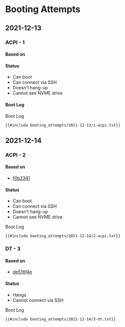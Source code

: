 # Booting Attempts

<!-- toc -->

## 2021-12-13

### ACPI - 1

#### Based on

#### Status

- Can boot
- Can connect via SSH
- Doesn't hang-up
- Cannot see NVME drive

#### Boot Log

<div class="accordion-button">Boot Log</div>
<div class="accordion-content">

```
{{#include booting_attempts/2021-12-13/1-acpi.txt}}
```

</div>

## 2021-12-14

### ACPI - 2

#### Based on

- [f0b2341](https://github.com/denysvitali/surface-pro-x-linux/commit/f0b2341b12641690fbd59d5e61b08112a42c03f2)

#### Status

- Can boot
- Can connect via SSH
- Doesn't hang-up
- Cannot see NVME drive

<div class="accordion-button">Boot Log</div>
<div class="accordion-content">

```
{{#include booting_attempts/2021-12-14/2-acpi.txt}}
```

</div>

### DT - 3

#### Based on

- [de516f4e](https://github.com/denysvitali/surface-pro-x-linux/commit/de516f4ed89348c1725422339af8f08cc89dd2d7)

#### Status

- Hangs
- Cannot connect via SSH

<div class="accordion-button">Boot Log</div>
<div class="accordion-content">

```
{{#include booting_attempts/2021-12-14/3-dt.txt}}
```

</div>

